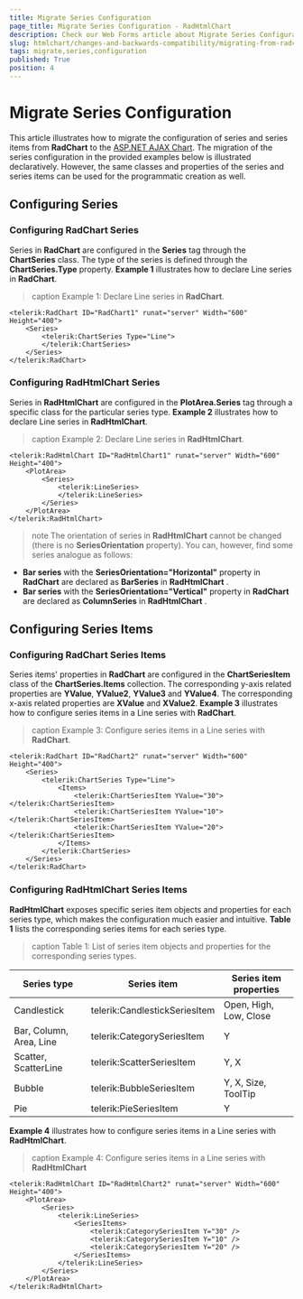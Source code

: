 ```yaml
---
title: Migrate Series Configuration
page_title: Migrate Series Configuration - RadHtmlChart
description: Check our Web Forms article about Migrate Series Configuration.
slug: htmlchart/changes-and-backwards-compatibility/migrating-from-radchart-to-radhtmlchart/migrate-series-configuration
tags: migrate,series,configuration
published: True
position: 4
---
```


# Migrate Series Configuration

This article illustrates how to migrate the configuration of series and series items from **RadChart** to the [ASP.NET AJAX Chart](https://www.telerik.com/products/aspnet-ajax/html-chart.aspx). The migration of the series configuration in the provided examples below is	illustrated declaratively. However, the same classes and properties of the series and series items can be used for	the programmatic creation as well.

## Configuring Series

### Configuring RadChart Series

Series in **RadChart** are configured in the **Series** tag through the **ChartSeries** class. The type of the series is defined through the **ChartSeries.Type** property. **Example 1** illustrates how to declare Line series in **RadChart**.

>caption Example 1: Declare Line series in **RadChart**.

````ASP.NET
<telerik:RadChart ID="RadChart1" runat="server" Width="600" Height="400">
	<Series>
		<telerik:ChartSeries Type="Line">
		</telerik:ChartSeries>
	</Series>
</telerik:RadChart>
````

### Configuring RadHtmlChart Series

Series in **RadHtmlChart** are configured in the **PlotArea.Series** tag through a specific class for the particular series type. **Example 2** illustrates how to declare Line series in **RadHtmlChart**.

>caption Example 2: Declare Line series in **RadHtmlChart**.

````ASP.NET
<telerik:RadHtmlChart ID="RadHtmlChart1" runat="server" Width="600" Height="400">
	<PlotArea>
		<Series>
			<telerik:LineSeries>
			</telerik:LineSeries>
		</Series>
	</PlotArea>
</telerik:RadHtmlChart>
````

>note The orientation of series in **RadHtmlChart** cannot be changed (there is no **SeriesOrientation** property).	You can, however, find some series analogue as follows:
>
*  **Bar series** with the **SeriesOrientation="Horizontal"** property in **RadChart** are declared	as **BarSeries** in **RadHtmlChart** .
*  **Bar series** with the **SeriesOrientation="Vertical"** property in **RadChart** are declared	as **ColumnSeries** in **RadHtmlChart** .


## Configuring Series Items

### Configuring RadChart Series Items

Series items' properties in **RadChart** are configured in the **ChartSeriesItem** class of the **ChartSeries.Items** collection. The corresponding y-axis related properties are **YValue**, **YValue2**, **YValue3** and **YValue4**. The corresponding x-axis related properties are **XValue** and **XValue2**. **Example 3** illustrates how to configure series items in a Line series with **RadChart**.

>caption Example 3: Configure series items in a Line series with **RadChart**.

````ASP.NET
<telerik:RadChart ID="RadChart2" runat="server" Width="600" Height="400">
	<Series>
		<telerik:ChartSeries Type="Line">
			<Items>
				<telerik:ChartSeriesItem YValue="30"></telerik:ChartSeriesItem>
				<telerik:ChartSeriesItem YValue="10"></telerik:ChartSeriesItem>
				<telerik:ChartSeriesItem YValue="20"></telerik:ChartSeriesItem>
			</Items>
		</telerik:ChartSeries>
	</Series>
</telerik:RadChart>
````

### Configuring RadHtmlChart Series Items

**RadHtmlChart** exposes specific series item objects and properties for each series type, which makes the configuration much easier and intuitive. **Table 1** lists the corresponding series items for each series type.

>caption Table 1: List of series item objects and properties for the corresponding series types.

| Series type | Series item | Series item properties |
| ------ | ------ | ------ |
|Candlestick|telerik:CandlestickSeriesItem|Open, High, Low, Close|
|Bar, Column, Area, Line|telerik:CategorySeriesItem|Y|
|Scatter, ScatterLine|telerik:ScatterSeriesItem|Y, X|
|Bubble|telerik:BubbleSeriesItem|Y, X, Size, ToolTip|
|Pie|telerik:PieSeriesItem|Y|

**Example 4** illustrates how to configure series items in a Line series with **RadHtmlChart**.

>caption Example 4: Configure series items in a Line series with **RadHtmlChart**

````ASP.NET
<telerik:RadHtmlChart ID="RadHtmlChart2" runat="server" Width="600" Height="400">
	<PlotArea>
		<Series>
			<telerik:LineSeries>
				<SeriesItems>
					<telerik:CategorySeriesItem Y="30" />
					<telerik:CategorySeriesItem Y="10" />
					<telerik:CategorySeriesItem Y="20" />
				</SeriesItems>
			</telerik:LineSeries>
		</Series>
	</PlotArea>
</telerik:RadHtmlChart>
````



